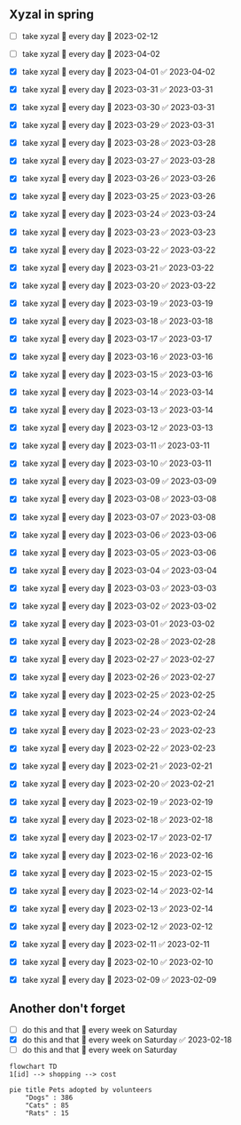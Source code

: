 ## Xyzal in spring

- [ ] take xyzal 🔁 every day 🛫 2023-02-12
- [ ] take xyzal 🔁 every day 🛫 2023-04-02
- [x] take xyzal 🔁 every day 🛫 2023-04-01 ✅ 2023-04-02
- [x] take xyzal 🔁 every day 🛫 2023-03-31 ✅ 2023-03-31
- [x] take xyzal 🔁 every day 🛫 2023-03-30 ✅ 2023-03-31
- [x] take xyzal 🔁 every day 🛫 2023-03-29 ✅ 2023-03-31
- [x] take xyzal 🔁 every day 🛫 2023-03-28 ✅ 2023-03-28
- [x] take xyzal 🔁 every day 🛫 2023-03-27 ✅ 2023-03-28
- [x] take xyzal 🔁 every day 🛫 2023-03-26 ✅ 2023-03-26
- [x] take xyzal 🔁 every day 🛫 2023-03-25 ✅ 2023-03-26
- [x] take xyzal 🔁 every day 🛫 2023-03-24 ✅ 2023-03-24
- [x] take xyzal 🔁 every day 🛫 2023-03-23 ✅ 2023-03-23
- [x] take xyzal 🔁 every day 🛫 2023-03-22 ✅ 2023-03-22
- [x] take xyzal 🔁 every day 🛫 2023-03-21 ✅ 2023-03-22
- [x] take xyzal 🔁 every day 🛫 2023-03-20 ✅ 2023-03-22
- [x] take xyzal 🔁 every day 🛫 2023-03-19 ✅ 2023-03-19
- [x] take xyzal 🔁 every day 🛫 2023-03-18 ✅ 2023-03-18
- [x] take xyzal 🔁 every day 🛫 2023-03-17 ✅ 2023-03-17
- [x] take xyzal 🔁 every day 🛫 2023-03-16 ✅ 2023-03-16
- [x] take xyzal 🔁 every day 🛫 2023-03-15 ✅ 2023-03-16
- [x] take xyzal 🔁 every day 🛫 2023-03-14 ✅ 2023-03-14
- [x] take xyzal 🔁 every day 🛫 2023-03-13 ✅ 2023-03-14
- [x] take xyzal 🔁 every day 🛫 2023-03-12 ✅ 2023-03-13
- [x] take xyzal 🔁 every day 🛫 2023-03-11 ✅ 2023-03-11
- [x] take xyzal 🔁 every day 🛫 2023-03-10 ✅ 2023-03-11
- [x] take xyzal 🔁 every day 🛫 2023-03-09 ✅ 2023-03-09
- [x] take xyzal 🔁 every day 🛫 2023-03-08 ✅ 2023-03-08
- [x] take xyzal 🔁 every day 🛫 2023-03-07 ✅ 2023-03-08
- [x] take xyzal 🔁 every day 🛫 2023-03-06 ✅ 2023-03-06
- [x] take xyzal 🔁 every day 🛫 2023-03-05 ✅ 2023-03-06
- [x] take xyzal 🔁 every day 🛫 2023-03-04 ✅ 2023-03-04
- [x] take xyzal 🔁 every day 🛫 2023-03-03 ✅ 2023-03-03
- [x] take xyzal 🔁 every day 🛫 2023-03-02 ✅ 2023-03-02
- [x] take xyzal 🔁 every day 🛫 2023-03-01 ✅ 2023-03-02
- [x] take xyzal 🔁 every day 🛫 2023-02-28 ✅ 2023-02-28
- [x] take xyzal 🔁 every day 🛫 2023-02-27 ✅ 2023-02-27
- [x] take xyzal 🔁 every day 🛫 2023-02-26 ✅ 2023-02-27
- [x] take xyzal 🔁 every day 🛫 2023-02-25 ✅ 2023-02-25
- [x] take xyzal 🔁 every day 🛫 2023-02-24 ✅ 2023-02-24
- [x] take xyzal 🔁 every day 🛫 2023-02-23 ✅ 2023-02-23
- [x] take xyzal 🔁 every day 🛫 2023-02-22 ✅ 2023-02-23
- [x] take xyzal 🔁 every day 🛫 2023-02-21 ✅ 2023-02-21
- [x] take xyzal 🔁 every day 🛫 2023-02-20 ✅ 2023-02-21
- [x] take xyzal 🔁 every day 🛫 2023-02-19 ✅ 2023-02-19
- [x] take xyzal 🔁 every day 🛫 2023-02-18 ✅ 2023-02-18
- [x] take xyzal 🔁 every day 🛫 2023-02-17 ✅ 2023-02-17
- [x] take xyzal 🔁 every day 🛫 2023-02-16 ✅ 2023-02-16
- [x] take xyzal 🔁 every day 🛫 2023-02-15 ✅ 2023-02-15
- [x] take xyzal 🔁 every day 🛫 2023-02-14 ✅ 2023-02-14
- [x] take xyzal 🔁 every day 🛫 2023-02-13 ✅ 2023-02-14
- [x] take xyzal 🔁 every day 🛫 2023-02-12 ✅ 2023-02-12
- [x] take xyzal 🔁 every day 🛫 2023-02-11 ✅ 2023-02-11
- [x] take xyzal 🔁 every day 🛫 2023-02-10 ✅ 2023-02-10
- [x] take xyzal 🔁 every day 🛫 2023-02-09 ✅ 2023-02-09



## Another don't forget

- [ ] do this and that 🔁 every week on Saturday
- [x] do this and that 🔁 every week on Saturday ✅ 2023-02-18
- [ ] do this and that 🔁 every week on Saturday

```mermaid
flowchart TD
1[id] --> shopping --> cost
```

```mermaid
pie title Pets adopted by volunteers
    "Dogs" : 386
    "Cats" : 85
    "Rats" : 15
```

